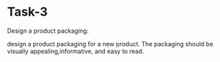 # Task-3
Design a product packaging:

design a product packaging for a new
product. The packaging should be
visually appealing,informative, and easy
to read.
